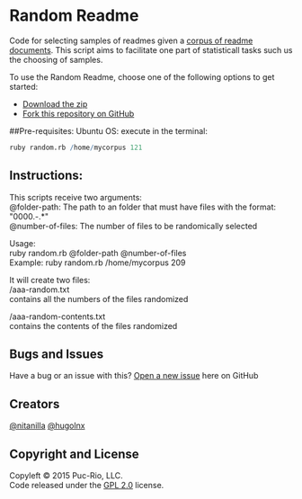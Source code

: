 # Random Readme
Code for selecting samples of readmes given a [corpus of readme documents](http://corpus-retrieval.herokuapp.com). This script aims to facilitate one part of statisticall tasks such us the choosing of samples.

To use the Random Readme, choose one of the following options to get started:
* [Download the zip](https://github.com/nitanilla/Random-Readme/archive/master.zip)
* [Fork this repository on GitHub](https://github.com/nitanilla/Random-Readme#fork-destination-box)

##Pre-requisites:
Ubuntu OS:
execute in the terminal: 
```R
ruby random.rb /home/mycorpus 121
```

## Instructions:
This scripts receive two arguments:  
  @folder-path: The path to an folder that must have files with the format: "0000.-.*"  
  @number-of-files: The number of files to be randomically selected

Usage:  
  ruby random.rb @folder-path @number-of-files  
  Example: ruby random.rb /home/mycorpus 209  

It will create two files:  
   <folder-path>/aaa-random.txt  
   contains all the numbers of the files randomized

   <folder-path>/aaa-random-contents.txt  
   contains the contents of the files randomized  

## Bugs and Issues
Have a bug or an issue with this? [Open a new issue](https://github.com/nitanilla/Random-Readme/issues) here on GitHub 

## Creators
[@nitanilla](https://github.com/nitanilla)
[@hugolnx](https://github.com/hugolnx)

## Copyright and License

Copyleft © 2015 Puc-Rio, LLC.  
Code released under the [GPL 2.0](https://github.com/nitanilla/corpus-retrieval/blob/master/LICENSE) license.
